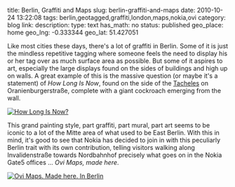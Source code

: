 title: Berlin, Graffiti and Maps
slug: berlin-graffiti-and-maps
date: 2010-10-24 13:22:08
tags: berlin,geotagged,graffiti,london,maps,nokia,ovi
category: blog
link: 
description: 
type: text
has_math: no
status: published
geo_place: home
geo_lng: -0.333344
geo_lat: 51.427051

Like most cities these days, there's a lot of graffiti in Berlin. Some of it is just the mindless repetitive tagging where someone feels the need to display his or her tag over as much surface area as possible. But some of it aspires to art, especially the large displays found on the sides of buildings and high up on walls. A great example of this is the massive question (or maybe it's a statement) of *How Long Is Now*, found on the side of the [Tacheles](https://www.abandonedberlin.com/2010/04/tacheles-how-long-is-now.html "https://www.abandonedberlin.com/2010/04/tacheles-how-long-is-now.html") on Oranienburgerstraße, complete with a giant cockroach emerging from the wall.

[![How Long Is Now?](https://farm2.static.flickr.com/1274/4710903637_f034a7d730_d.jpg)](https://www.flickr.com/photos/vicchi/4710903637/ "How Long Is Now?")

This grand painting style, part graffiti, part mural, part art seems to be iconic to a lot of the Mitte area of what used to be East Berlin. With this in mind, it's good to see that Nokia has decided to join in with this peculiarly Berlin trait with its own contribution, telling visitors walking along Invalidenstraße towards Nordbahnhof precisely what goes on in the Nokia Gate5 offices ... *Ovi Maps, made here*.

[![Ovi Maps. Made here. In Berlin](https://farm5.static.flickr.com/4056/5075376849_569a37a4c6_d.jpg)](https://www.flickr.com/photos/vicchi/5075376849/ "Ovi Maps. Made here. In Berlin")




